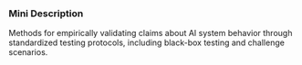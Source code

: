 ### Mini Description

Methods for empirically validating claims about AI system behavior through standardized testing protocols, including black-box testing and challenge scenarios.
